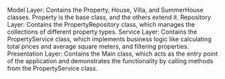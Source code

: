 Model Layer: Contains the Property, House, Villa, and SummerHouse classes. Property is the base class, and the others extend it.
Repository Layer: Contains the PropertyRepository class, which manages the collections of different property types.
Service Layer: Contains the PropertyService class, which implements business logic like calculating total prices and average square meters, and filtering properties.
Presentation Layer: Contains the Main class, which acts as the entry point of the application and demonstrates the functionality by calling methods from the PropertyService class.
